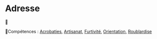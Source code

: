 # Adresse

🚧

🚧Compétences : [Acrobaties](/docs/competences/acrobaties.md), [Artisanat](/docs/competences/artisanat.md), [Furtivité](/docs/competences/furtivite.md), [Orientation](/docs/competences/orientation.md), [Roublardise](/docs/competences/roublardise.md)
